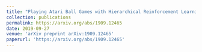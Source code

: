 ```yaml
---
title: "Playing Atari Ball Games with Hierarchical Reinforcement Learning"
collection: publications
permalink: https://arxiv.org/abs/1909.12465
date: 2019-09-27
venue: 'arXiv preprint arXiv:1909.12465'
paperurl: 'https://arxiv.org/abs/1909.12465'
---
```

